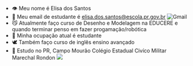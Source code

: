 
- :eye: Meu nome é Elisa dos Santos
- :fox_face: Meu email de estudante é elisa.dos.santos@escola.pr.gov.br ![Gmail](https://img.shields.io/badge/Gmail-D14836?style=for-the-badge&logo=gmail&logoColor=white)
- :smirk_cat: Atualmente faço curso de Desenho e Modelagem na EDUCERE e quando terminar penso em fazer progamação/robótica
- :t-rex: Minha ocupação atual é estudante
- :dove: Também faço curso de inglẽs ensino avançado
- :otter: Estudo no PR, Campo Mourão Colégio Estadual Civíco Militar Marechal Rondon
![](https://img.shields.io/badge/Scratch-4D97FF?style=for-the-badge&logo=Scratch&logoColor=white)
